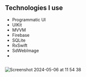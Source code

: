  ## Technologies I use 
- Programmatic UI
- UIKit
- MVVM
- Firebase
- SQLite
- RxSwift
- SdWebImage
- 
##

![Screenshot 2024-05-06 at 11 54 38](https://github.com/ertekinbatuhan/News-App/assets/101355515/ceb27fb8-4b55-4e2c-82a9-df5d35e24107)

